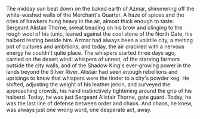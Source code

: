 The midday sun beat down on the baked earth of Azmar, shimmering off the white-washed walls of the Merchant's Quarter. A haze of spices and the cries of hawkers hung heavy in the air, almost thick enough to taste. Sergeant Alistair Thorne, sweat beading on his brow and clinging to the rough wool of his tunic, leaned against the cool stone of the North Gate, his halberd resting beside him. Azmar had always been a volatile city, a melting pot of cultures and ambitions, and today, the air crackled with a nervous energy he couldn’t quite place. The whispers started three days ago, carried on the desert wind: whispers of unrest, of the starving farmers outside the city walls, and of the Shadow King's ever-growing power in the lands beyond the Silver River. Alistair had seen enough rebellions and uprisings to know that whispers were the tinder to a city's powder keg. He shifted, adjusting the weight of his leather jerkin, and surveyed the approaching crowds, his hand instinctively tightening around the grip of his halberd. Today, he was just Sergeant Alistair Thorne, gate guard. Today, he was the last line of defense between order and chaos. And chaos, he knew, was always just one wrong word, one desperate act, away.
